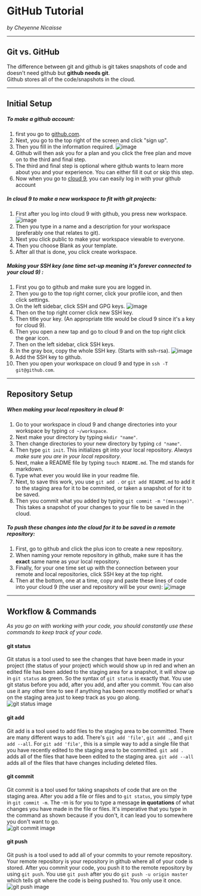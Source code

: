 # GitHub Tutorial

_by Cheyenne Nicaisse_

---
## Git vs. GitHub
The difference between git and github is git takes snapshots of code and doesn't need github but **github needs git**.  
Github stores all of the code/snapshots in the cloud. 


---
## Initial Setup
##### To make a github account:  
1. first you go to [github.com](github.com).  
2. Next, you go to the top right of the screen and click "sign up". 
3. Then you fill in the information required. ![image](https://snag.gy/Aykn39.jpg)
4. Github will then ask you for a plan and you click the free plan and move on to the third and final step.
5. The third and final step is optional where github wants to learn more about you and your experience. You can either fill it out or skip this step. 
6. Now when you go to [cloud 9](c9.io), you can easily log in with your github account

##### In cloud 9 to make a new workspace to fit with git projects:
1. First after you log into cloud 9 with github, you press new workspace.
![image](https://snag.gy/LMxCWZ.jpg)
2. Then you type in a name and a description for your workspace (preferably one that relates to git).
3. Next you click public to make your workspace viewable to everyone.
4. Then you choose Blank as your template.
5. After all that is done, you click create workspace. 

##### Making your SSH key (one time set-up meaning it's forever connected to your cloud 9) :
1. First you go to github and make sure you are logged in.
2. Then you go to the top right corner, click your profile icon, and then click settings.
3. On the left sidebar, click SSH and GPG keys.
![image](https://snag.gy/Fxj4Ch.jpg)
4. Then on the top right corner click new SSH key.
5. Then title your key. (An appropriate title would be cloud 9 since it's a key for cloud 9).
6. Then you open a new tap and go to cloud 9 and on the top right click the gear icon.
7. Then on the left sidebar, click SSH keys.
8. In the gray box, copy the whole SSH key. (Starts with ssh-rsa). 
![image](https://snag.gy/cHmTGr.jpg)
9. Add the SSH key to github.
10. Then you open your workspace on cloud 9 and type in `ssh -T git@github.com`. 


---
## Repository Setup
##### When making your local repository in cloud 9:
1. Go to your workspace in cloud 9 and change directories into your workspace by typing `cd ~/workspace`.
2. Next make your directory by typing `mkdir "name"`.
3. Then change directories to your new directory by typing `cd "name"`.
4. Then type `git init`. This initializes git into your local repository. _Always make sure you are in your local repository_. 
5. Next, make a README file by typing `touch README.md`. The md stands for markdown.
6. Type what ever you would like in your readme file.
7. Next, to save this work, you use `git add .` or `git add README.md` to add it to the staging area for it to be commited, or taken a snapshot of for it to be saved. 
8. Then you commit what you added by typing `git commit -m "(message)"`. This takes a snapshot of your changes to your file to be saved in the cloud.

##### To push these changes into the cloud for it to be saved in a remote repository: 
1. First, go to github and click the plus icon to create a new repository.
2. When naming your remote repository in github, make sure it has the **exact** same name as your local repository. 
3. Finally, for your one time set up with the connection between your remote and local repositories, click SSH key at the top right.
4. Then at the bottom, one at a time, copy and paste these lines of code into your cloud 9 (the user and repository will be your own):
![image](https://snag.gy/LYRyMG.jpg)



---
## Workflow & Commands
_As you go on with working with your code, you should constantly use these commands to keep track of your code._
#### git status  
Git status is a tool used to see the changes that have been made in your project (the status of your project) which would show up in red and when an edited file has been added to the staging area for a snapshot, it will show up in `git status` as green. So the syntax of `git status` is exactly that. You use git status before you add, after you add, and after you commit. You can also use it any other time to see if anything has been recently motified or what's on the staging area just to keep track as you go along.  
![git status image](https://snag.gy/ayT53B.jpg)
#### git add  
Git add is a tool used to add files to the staging area to be committed. There are many different ways to add. There's `git add 'file'`, `git add .`, and `git add --all`. For `git add 'file'`, this is a simple way to add a single file that you have recently edited to the staging area to be committed. `git add .` adds all of the files that have been edited to the staging area. `git add --all` adds all of the files that have changes including deleted files. 
#### git commit  
Git commit is a tool used for taking snapshots of code that are on the staging area. After you add a file or files and to `git status`, you simply type in `git commit -m`. The -m is for you to type a message **in quotations** of what changes you have made in the file or files. It's imperative that you type in the command as shown because if you don't, it can lead you to somewhere you don't want to go.  
![git commit image](https://snag.gy/5RPNVI.jpg)
#### git push  
Git push is a tool used to add all of your commits to your remote repository. Your remote repository is your repository in github where all of your code is stored. After you commit your code, you push it to the remote repository by using `git push`. You use `git push` after you do `git push -u origin master` which tells git where the code is being pushed to. You only use it once.  
![git push image](https://snag.gy/ZRXhEl.jpg) 
